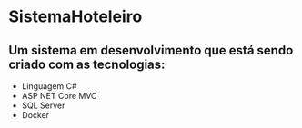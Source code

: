 # SistemaHoteleiro


## Um sistema em desenvolvimento que está sendo criado com as tecnologias:
- Linguagem C#
- ASP NET Core MVC
- SQL Server
- Docker

